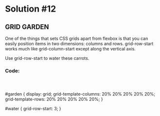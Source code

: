 
# Solution #12

## GRID GARDEN

One of the things that sets CSS grids apart from flexbox is that you can easily position items in two dimensions: columns and rows. grid-row-start works much like grid-column-start except along the vertical axis.

Use grid-row-start to water these carrots.


### Code: 

```



```

#garden {
  display: grid;
  grid-template-columns: 20% 20% 20% 20% 20%;
  grid-template-rows: 20% 20% 20% 20% 20%;
}

#water {
    grid-row-start: 3;
}